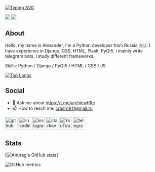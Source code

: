 [![Typing SVG](https://readme-typing-svg.demolab.com?font=Fira+Code&weight=100&size=43&pause=1000&color=8D49F7&center=true&vCenter=true&height=100&lines=Hi+am+ArchieWh1te)](https://t.me/archiewh1te)

![](https://bournetocode.com/projects/GCSE_Computing_Fundamentals/pages/img/Programming_Languages_Main.png)
![](https://komarev.com/ghpvc/?username=archiewh1te)
## About 
Hello, my name is Alexander, I'm a Python developer from Russia 🇷🇺. I have experience in Django, CSS, HTML, Flask, PyQt5. I mainly write telegram bots, I study different frameworks.

Skills: Python / Django / PyQt5 / HTML / CSS / JS

[![Top Langs](https://github-readme-stats.vercel.app/api/top-langs/?username=archiewh1te&layout=compact&show_icons=true&theme=radical)]()
## Social
- 💬 Ask me about https://t.me/archiewh1te 
- 📫 How to reach me: crash1911@mail.ru 

[<img src='https://img.icons8.com/nolan/512/github.png' alt='github' height='40'>](https://github.com/archiewh1te)  [<img src='https://img.icons8.com/fluency/512/linkedin-circled.png' alt='linkedin' height='40'>](https://www.linkedin.com/in/archiewh1te/)  [<img src='https://img.icons8.com/color/512/instagram-new.png' alt='instagram' height='40'>](https://www.instagram.com/archiewh1te/)  [<img src='https://cdn.worldvectorlogo.com/logos/stack-overflow.svg' alt='stackoverflow' height='40'>](https://stackoverflow.com/users/dx3d9)  [<img src='https://img.icons8.com/color/512/youtube-play.png' alt='YouTube' height='40'>](https://www.youtube.com/channel/archiewh1te)  [<img src='https://img.icons8.com/color/512/telegram-app.png' alt='telegram' height='40'>](https://t.me/archiewh1te)

## Stats
[![Anurag's GitHub stats](https://github-readme-stats.vercel.app/api?username=archiewh1te&show_icons=true&theme=dracula)]


  

![GitHub metrics](https://metrics.lecoq.io/archiewh1te)  


